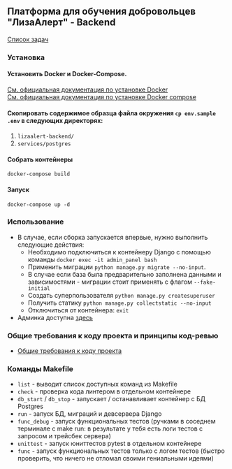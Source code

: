 ## Платформа для обучения добровольцев "ЛизаАлерт" - Backend

[Список задач](https://github.com/Studio-Yandex-Practicum/lizaalert_backend/issues/19)

### Установка

#### Установить Docker и Docker-Compose.

[См. официальная документация по установке Docker](https://docs.docker.com/engine/install/) <br>
[См. официальная документация по установке Docker compose](https://docs.docker.com/compose/install/)


#### Скопировать содержимое образца файла окружения `cp env.sample .env` в следующих директорях:
1. `lizaalert-backend/`
2. `services/postgres`

#### Собрать контейнеры

`docker-compose build`

#### Запуск

`docker-compose up -d`

### Использование

- В случае, если сборка запускается впервые, нужно выполнить следующие действия:
  - Необходимо подключиться к контейнеру Django с помощью команды `docker exec -it admin_panel bash`
  - Применить миграции `python manage.py migrate --no-input`. 
  - В случае если база была предварительно заполнена данными и зависимостями - миграции стоит применять с флагом `--fake-initial`
  - Создать суперпользователя `python manage.py createsuperuser`
  - Получить статику `python manage.py collectstatic --no-input`
  - Отключиться от контейнера: `exit`
- Админка доступна [здесь](http://localhost:8000/admin)


### Общие требования к коду проекта и принципы код-ревью

- [Общие требования к коду проекта](docs/codestyle.md)

### Команды Makefile

- `list` - выводит список доступных команд из Makefile
- `check` - проверка кода линтером в отдельном контейнере
- `db_start` / `db_stop` - запускает / останавливает контейнер с БД Postgres
- `run` - запуск БД, миграций и девсервера Django
- `func_debug` - запуск функциональных тестов (ручками в соседнем терминале с make run: в результате у тебя есть логи тестов с запросом и трейсбек сервера)
- `unittest` - запуск юниттестов pytest в отдельном контейнере
- `func` - запуск функциональных тестов только с логом тестов (быстро проверить, что ничего не отломал своими гениальными идеями)

